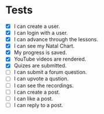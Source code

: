 # Tests

- [X] I can create a user.
- [X] I can login with a user.
- [X] I can advance through the lessons.
- [X] I can see my Natal Chart.
- [X] My progress is saved.
- [X] YouTube videos are rendered.
- [X] Quizes are submitted.
- [ ] I can submit a forum question.
- [ ] I can upvote a qustion.
- [ ] I can see the recordings.
- [ ] I can create a post.
- [ ] I can like a post.
- [ ] I can reply to a post. 
